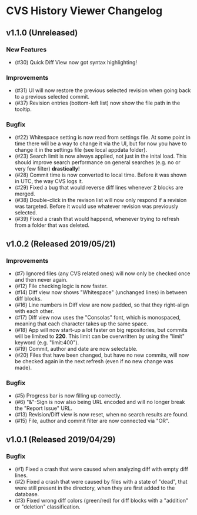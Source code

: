 # CVS History Viewer Changelog

## v1.1.0 (Unreleased)
### New Features
* (#30) Quick Diff View now got syntax highlighting!
### Improvements
* (#31) UI will now restore the previous selected revision when going back to a previous selected commit.
* (#37) Revision entries (bottom-left list) now show the file path in the tooltip.
### Bugfix
* (#22) Whitespace setting is now read from settings file. At some point in time there will be a way to change it via the UI, but for now you have to change it in the settings file (see local appdata folder).
* (#23) Search limit is now always applied, not just in the inital load. This should improve search performance on general searches (e.g. no or very few filter) **drastically**!
* (#28) Commit time is now converted to local time. Before it was shown in UTC, the way CVS logs it.
* (#29) Fixed a bug that would reverse diff lines whenever 2 blocks are merged.
* (#38) Double-click in the revison list will now only respond if a revision was targeted. Before it would use whatever revision was previously selected.
* (#39) Fixed a crash that would happend, whenever trying to refresh from a folder that was deleted.

## v1.0.2 (Released 2019/05/21)
### Improvements
* (#7) Ignored files (any CVS related ones) will now only be checked once and then never again.
* (#12) File checking logic is now faster.
* (#14) Diff view now shows "Whitespace" (unchanged lines) in between diff blocks.
* (#16) Line numbers in Diff view are now padded, so that they right-align with each other.
* (#17) Diff view now uses the "Consolas" font, which is monospaced, meaning that each character takes up the same space.
* (#18) App will now start-up a lot faster on big repositories, but commits will be limited to **220**. This limit can be overwritten by using the "limit" keyword (e.g. "limit:400").
* (#19) Commit, author and date are now selectable.
* (#20) Files that have been changed, but have no new commits, will now be checked again in the next refresh (even if no new change was made).
### Bugfix
* (#5) Progress bar is now filling up correctly.
* (#6) "&"-Sign is now also being URL encoded and will no longer break the "Report Issue" URL.
* (#13) Revision/Diff view is now reset, when no search results are found.
* (#15) File, author and commit filter are now connected via "OR".

## v1.0.1 (Released 2019/04/29)
### Bugfix
* (#1) Fixed a crash that were caused when analyzing diff with empty diff lines.
* (#2) Fixed a crash that were caused by files with a state of "dead", that were still present in the directory, when they are first added to the database.
* (#3) Fixed wrong diff colors (green/red) for diff blocks with a "addition" or "deletion" classification.